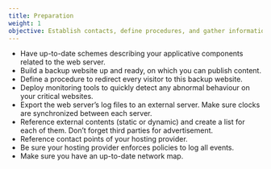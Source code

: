 ```yaml
---
title: Preparation
weight: 1
objective: Establish contacts, define procedures, and gather information to save time during an attack.
---
```

- Have up-to-date schemes describing your applicative components related to the web server.
- Build a backup website up and ready, on which you can publish content.
- Define a procedure to redirect every visitor to this backup website.
- Deploy monitoring tools to quickly detect any abnormal behaviour on your critical websites.
- Export the web server’s log files to an external server. Make sure clocks are synchronized between each server.
- Reference external contents (static or dynamic) and create a list for each of them. Don’t forget third parties for advertisement.
- Reference contact points of your hosting provider.
- Be sure your hosting provider enforces policies to log all events.
- Make sure you have an up-to-date network map.
